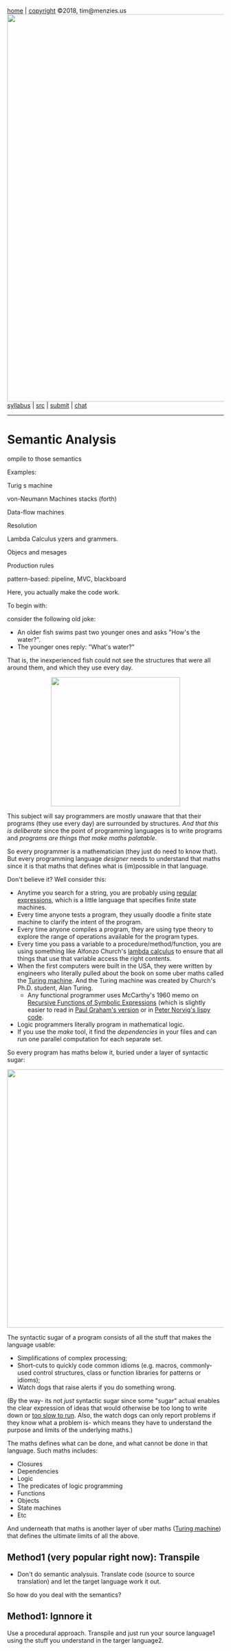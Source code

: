 [home](http://tiny.cc/plm18) |
[copyright](https://github.com/txt/plm18/blob/master/LICENSE.md) &copy;2018, tim&commat;menzies.us
<br>
[<img width=900 src="https://raw.githubusercontent.com/txt/plm18/master/img/banner.png">](http://tiny.cc/plm18)<br>
[syllabus](https://github.com/txt/plm18/blob/master/doc/syllabus.md) |
[src](https://github.com/txt/plm18/tree/master/src) |
[submit](http://tiny.cc/plm18give) |
[chat](https://plm18.slack.com/)


______



# Semantic Analysis

ompile to those semantics

Examples:

Turig
s machine

von-Neumann Machines
stacks (forth)

Data-flow machines

Resolution

Lambda Calculus
yzers and grammers. 

Objecs and mesages

Production rules

pattern-based: pipeline, MVC, blackboard

Here, you actually make the code work.

To begin with:

consider the following old joke:

+ An older fish swims past two younger ones and asks "How's the water?".
+ The younger ones reply: "What's water?"

That is, the inexperienced fish could not see
the structures that were all around them, and which
they use every day.

<center>
<img src="http://unbox.org/open/trunk/310/14/spring/doc/img/fishtank.png" width=300>
</center>

This subject will say programmers are mostly unaware
that that their programs (they use every day) are surrounded by structures.
_And that this is deliberate_ since the point of programming languages is
to write programs and _programs are things that make maths palatable_.

So every programmer is a mathematician (they just do need to know that).
But every programming language _designer_ needs to understand that maths
since it is that maths that defines what is (im)possible in that language.
  
Don't believe it? Well consider this:

+ Anytime you search for a string, you are probably using 
   [regular expressions](http://goo.gl/KASraS), which is a little language that
    specifies finite state machines.
+ Every time anyone tests a program, they usually doodle a finite state
  machine to clarify the intent of the program.
+ Every time anyone compiles a program, they are using type theory
  to explore the range of operations available for the program types.
+ Every time you pass a variable to a procedure/method/function,
  you are using something like
  Alfonzo Church's [lambda calculus](http://en.wikipedia.org/wiki/Lambda_calculus)
  to ensure that all things that use
  that variable access the right contents. 
+ When the first computers were built in the USA, they were written
  by engineers who literally pulled about the book on some
  uber maths called the [Turing machine](http://en.wikipedia.org/wiki/Turing_machine).
  And the Turing machine was created by Church's Ph.D. student, Alan Turing.
  + Any functional programmer uses McCarthy's 1960 memo on
  [Recursive Functions of Symbolic Expressions](http://www-formal.stanford.edu/jmc/recursive/recursive.html) 
  (which is slightly easier to read in 
  [Paul Graham's version](http://lib.store.yahoo.net/lib/paulgraham/jmc.ps) 
  or in [Peter Norvig's lispy code](http://norvig.com/lispy.html). 
+ Logic programmers literally program in mathematical logic.
+ If you use the _make_ tool, it find the _dependencies_ in your files
  and can run one parallel computation for each separate set.

So every program has maths below it, buried under a layer of syntactic sugar:

<center>
<img src="http://unbox.org/open/trunk/310/14/spring/doc/img/language.png" width=600 align=center>
</center>

The syntactic sugar of a program
consists of all the stuff that makes
the language usable:

+ Simplifications of complex processing;
+ Short-cuts to quickly code common idioms (e.g. macros,
  commonly-used control structures, class or function libraries for
  patterns or idioms);
+ Watch dogs that raise alerts if you do something
  wrong.
 
(By the way- its not _just_ syntactic sugar since
some "sugar" actual enables the clear expression of
ideas that would otherwise be too long to write down
or [too slow to run](http://unbox.org/open/trunk/310/14/spring/doc/96koller.html). Also, the watch dogs
can only report problems if they know
what a problem is- which means they
have to understand the purpose and limits of
the underlying maths.)

The maths defines what can be done, and what cannot
be done in that language. Such maths includes:

+ Closures
+ Dependencies
+ Logic
+ The predicates of logic programming
+ Functions
+ Objects
+ State machines
+ Etc

And underneath that maths is another layer of uber maths
([Turing machine](http://en.wikipedia.org/wiki/Turing_machine))
 that defines the ultimate limits of all the above. 

## Method1 (very popular right now): Transpile

- Don't do semantic analysuis. Translate code (source to source translation) and let the target language work it out.

So how do you deal with the semantics?

## Method1: Ignnore it

Use a procedural approach. Transpile and just run your source language1 using the stuff you understand in the targer language2.

